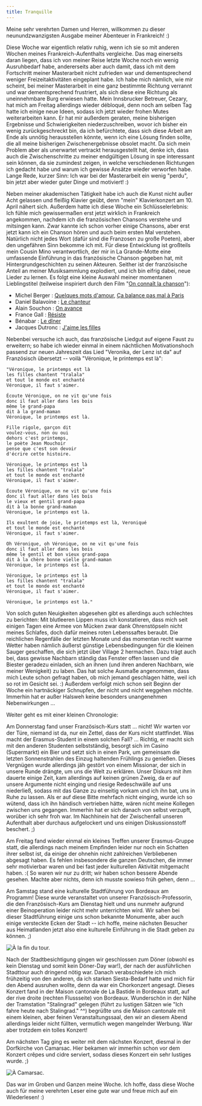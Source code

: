 ```yaml
---
title: Tranquille
---
```


Meine sehr verehrten Damen und Herren, willkommen zu dieser neunundzwanzigsten Ausgabe meiner Abenteuer in Frankreich! :)

Diese Woche war eigentlich relativ ruhig, wenn ich sie so mit anderen Wochen meines Frankreich-Aufenthalts vergleiche. Das mag einerseits daran liegen, dass ich von meiner Reise letzte Woche noch ein wenig Ausruhbedarf habe, andererseits aber auch damit, dass ich mit dem Fortschritt meiner Masterarbeit nicht zufrieden war und dementsprechend weniger Freizeitaktivitäten eingeplant habe. Ich habe mich nämlich, wie mir scheint, bei meiner Masterarbeit in eine ganz bestimmte Richtung verrannt und war dementsprechend frustriert, als sich diese eine Richtung als uneinnehmbare Burg erwiesen hatte. Mein Innsbrucker Betreuer, Cezary, hat mich am Freitag allerdings wieder débloqué, denn noch am selben Tag hatte ich einige neue Ideen, sodass ich jetzt wieder frohen Mutes weiterarbeiten kann. Er hat mir außerdem geraten, meine bisherigen Ergebnisse und Schwierigkeiten niederzuschreiben, wovor ich bisher ein wenig zurückgeschreckt bin, da ich befürchtete, dass sich diese Arbeit am Ende als unnötig herausstellen könnte, wenn ich eine Lösung finden sollte, die all meine bisherigen Zwischenergebnisse obsolet macht. Da sich mein Problem aber als unerwartet vertrackt herausgestellt hat, denke ich, dass auch die Zwischenschritte zu meiner endgültigen Lösung in spe interessant sein können, da sie zumindest zeigen, in welche verschiedenen Richtungen ich gedacht habe und warum ich gewisse Ansätze wieder verworfen habe.
Lange Rede, kurzer Sinn: Ich war bei der Masterarbeit ein wenig "perdu", bin jetzt aber wieder guter Dinge und motiviert! :)

Neben meiner akademischen Tätigkeit habe ich auch die Kunst nicht außer Acht gelassen und fleißig Klavier geübt, denn "mein" Klavierkonzert am 10. April nähert sich. Außerdem hatte ich diese Woche ein Schlüsselerlebnis: Ich fühle mich gewissermaßen erst jetzt wirklich in Frankreich angekommen, nachdem ich die französischen Chansons verstehe und mitsingen kann. Zwar kannte ich schon vorher einige Chansons, aber erst jetzt kann ich ein Chanson hören und auch beim ersten Mal verstehen. Natürlich nicht jedes Wort (dafür sind die Franzosen zu große Poeten), aber den ungefähren Sinn bekomme ich mit. Für diese Entwicklung ist großteils mein Cousin Mino verantwortlich, der mir in La Grande-Motte eine umfassende Einführung in das französische Chanson gegeben hat, mit Hintergrundgeschichten zu seinen Akteuren. Seither ist der französische Anteil an meiner Musiksammlung explodiert, und ich bin eifrig dabei, neue Lieder zu lernen.
Es folgt eine kleine Auswahl meiner momentanen Lieblingstitel (teilweise inspiriert durch den Film "[On connaît la chanson](http://fr.wikipedia.org/wiki/On_conna%C3%AEt_la_chanson)"):


* Michel Berger : [Quelques mots d'amour](http://www.youtube.com/watch?v=Q-0mLKNhFX0), [Ça balance pas mal à Paris](http://www.youtube.com/watch?v=0v2EfoabH_M)
* Daniel Balavoine : [Le chanteur](http://www.youtube.com/watch?v=Jcys3B3eBAI)
* Alain Souchon : [On avance](http://www.youtube.com/watch?v=HGdPpEV1b04)
* France Gall : [Résiste](http://www.youtube.com/watch?v=9IwTgYlP7YM)
* Bénabar : [Le dîner](http://www.youtube.com/watch?v=3X-KbPmOx8s)
* Jacques Dutronc : [J'aime les filles](http://www.youtube.com/watch?v=HNRtpvGumkU)


Nebenbei versuche ich auch, das französische Liedgut auf eigene Faust zu erweitern; so habe ich wieder einmal in einem nächtlichen Motivationshoch passend zur neuen Jahreszeit das Lied "Veronika, der Lenz ist da" auf Französisch übersetzt -- voilà "Véronique, le printemps est là":

~~~
"Véronique, le printemps est là
les filles chantent "tralala"
et tout le monde est enchanté
Véronique, il faut s'aimer.

Écoute Véronique, on ne vit qu'une fois
donc il faut aller dans les bois
même le grand-papa
dit à la grand-maman
Véronique, le printemps est là.

Fille rigole, garçon dit
voulez-vous, non ou oui
dehors c'est printemps,
le poète Jean Mouchoir
pense que c'est son devoir
d'écrire cette histoire.

Véronique, le printemps est là
les filles chantent "tralala"
et tout le monde est enchanté
Véronique, il faut s'aimer.

Écoute Véronique, on ne vit qu'une fois
donc il faut aller dans les bois
le vieux et gentil grand-papa
dit à la bonne grand-maman
Véronique, le printemps est là.

Ils exultent de joie, le printemps est là, Veroniqué
et tout le monde est enchanté
Véronique, il faut s'aimer.

Oh Véronique, oh Véronique, on ne vit qu'une fois
donc il faut aller dans les bois
même le gentil et bon vieux grand-papa
dit à la chère bonne vielle grand-maman
Véronique, le printemps est là.

Véronique, le printemps est là
les filles chantent "tralala"
et tout le monde est enchanté
Véronique, il faut s'aimer.

Véronique, le printemps est là."
~~~

Von solch guten Neuigkeiten abgesehen gibt es allerdings auch schlechtes zu berichten: Mit blutleeren Lippen muss ich konstatieren, dass mich seit einigen Tagen eine Armee von Mücken zwar dank Ohrenstöpseln nicht meines Schlafes, doch dafür meines roten Lebenssaftes beraubt. Die reichlichen Regenfälle der letzten Monate und das momentan recht warme Wetter haben nämlich äußerst günstige Lebensbedingungen für die kleinen Sauger geschaffen, die sich jetzt über Village 2 hermachen. Dazu trägt auch bei, dass gewisse Nachbarn ständig das Fenster offen lassen und die Biester geradezu einladen, sich an ihnen (und ihren anderen Nachbarn, wie meiner Wenigkeit) zu laben. Das hat solche Ausmaße angenommen, dass mich Leute schon gefragt haben, ob mich jemand geschlagen hätte, weil ich so rot im Gesicht sei. :)
Außerdem verfolgt mich schon seit Beginn der Woche ein hartnäckiger Schnupfen, der nicht und nicht weggehen möchte. Immerhin hat er außer Halsweh keine besonders unangenehmen Nebenwirkungen ...

Weiter geht es mit einer kleinen Chronologie:

Am Donnerstag fand unser Französisch-Kurs statt ... nicht! Wir warten vor der Türe, niemand ist da, nur ein Zettel, dass der Kurs nicht stattfindet. Was macht der Erasmus-Student in einem solchen Fall? ... Richtig, er macht sich mit den anderen Studenten selbstständig, besorgt sich im Casino (Supermarkt) ein Bier und setzt sich in einen Park, um gemeinsam die letzten Sonnenstrahlen des Einzug haltenden Frühlings zu genießen. Dieses Vergnügen wurde allerdings jäh gestört von einem Missionar, der sich in unsere Runde drängte, um uns die Welt zu erklären. Unser Diskurs mit ihm dauerte einige Zeit, kam allerdings auf keinen grünen Zweig, da er auf unsere Argumente nicht einging und riesige Redeschwälle auf uns niederließ, sodass mit das Ganze zu einseitig vorkam und ich ihn bat, uns in Ruhe zu lassen. Als er auf diese Bitte mehrfach nicht einging, wurde ich so wütend, dass ich ihn händisch vertrieben hätte, wären nicht meine Kollegen zwischen uns gegangen. Immerhin hat er sich danach von selbst verzupft, worüber ich sehr froh war. Im Nachhinein hat der Zwischenfall unseren Aufenthalt aber durchaus aufgelockert und uns einigen Diskussionsstoff beschert. ;)

Am Freitag fand wieder einmal ein kleines Treffen unserer Erasmus-Gruppe statt, die allerdings nach meinem Empfinden leider nur noch ein Schatten ihrer selbst ist, da einige der ohnehin nicht zahlreichen Verbliebenen abgesagt haben. Es fehlen insbesondere die ganzen Deutschen, die immer sehr motivierbar waren und bei fast jeder kulturellen Aktivität mitgemacht haben. :( So waren wir nur zu dritt; wir haben schon bessere Abende gesehen. Machte aber nichts, denn ich musste sowieso früh gehen, denn ...

Am Samstag stand eine kulturelle Stadtführung von Bordeaux am Programm! Diese wurde veranstaltet von unserer Französisch-Professorin, die den Französisch-Kurs am Dienstag hielt und uns nunmehr aufgrund einer Beinoperation leider nicht mehr unterrichten wird. Wir sahen bei dieser Stadtführung einige uns schon bekannte Monumente, aber auch einige versteckte Ecken der Stadt -- ich hoffe, meine nächsten Besucher aus Heimatlanden jetzt also eine kulturelle Einführung in die Stadt geben zu können. ;)

![À la fin du tour.]($media$/Photo2979.jpg)

Nach der Stadtbesichtigung gingen wir geschlossen zum Döner (obwohl es kein Dienstag und somit kein Döner-Day war!), der nach der ausführlichen Stadttour auch dringend nötig war. Danach verabschiedete ich mich frühzeitig von den anderen, da ich starken Siesta-Bedarf hatte und mich für den Abend ausruhen wollte, denn da war ein Chorkonzert angesagt.
Dieses Konzert fand in der Maison cantonale de La Bastide in Bordeaux statt, auf der rive droite (rechten Flussseite) von Bordeaux. Wunderschön in der Nähe der Tramstation "Stalingrad" gelegen (führt zu lustigen Sätzen wie "Ich fahre heute nach Stalingrad." ^^) begrüßte uns die Maison cantonale mit einem kleinen, aber feinen Veranstaltungssaal, den wir an diesem Abend allerdings leider nicht füllten, vermutlich wegen mangelnder Werbung. War aber trotzdem ein tolles Konzert!

Am nächsten Tag ging es weiter mit dem nächsten Konzert, diesmal in der Dorfkirche von Camarsac. Hier bekamen wir immerhin schon vor dem Konzert crêpes und cidre serviert, sodass dieses Konzert ein sehr lustiges wurde. ;)

![À Camarsac.]($media$/Photo2985.jpg)

Das war im Groben und Ganzen meine Woche. Ich hoffe, dass diese Woche auch für meine verehrten Leser eine gute war und freue mich auf ein Wiederlesen! :)
